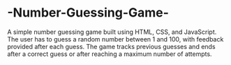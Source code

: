 # -Number-Guessing-Game-
A simple number guessing game built using HTML, CSS, and JavaScript. The user has to guess a random number between 1 and 100, with feedback provided after each guess. The game tracks previous guesses and ends after a correct guess or after reaching a maximum number of attempts. 

